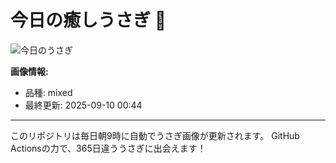 # 今日の癒しうさぎ 🐰

![今日のうさぎ](https://firebasestorage.googleapis.com/v0/b/rabbitdb-9370d.appspot.com/o/rabbits%2F11373dfb?alt=media&token=4966aec2-4bdd-4092-8239-5bdce57e8022)

**画像情報:**
- 品種: mixed
- 最終更新: 2025-09-10 00:44

---

このリポジトリは毎日朝9時に自動でうさぎ画像が更新されます。
GitHub Actionsの力で、365日違ううさぎに出会えます！
